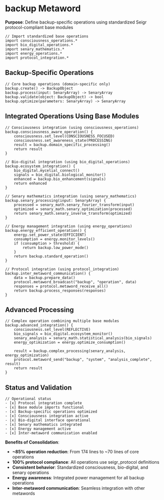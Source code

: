 # backup Metaword

**Purpose**: Define backup-specific operations using standardized Seigr protocol-compliant base modules

```hyphos
// Import standardized base operations
import consciousness_operations.*
import bio_digital_operations.*
import senary_mathematics.*
import energy_operations.*
import protocol_integration.*

```

## Backup-Specific Operations

```hyphos
// Core backup operations (domain-specific only)
backup.create() -> BackupObject
backup.process(input: SenaryArray) -> SenaryArray
backup.validate(object: BackupObject) -> bool
backup.optimize(parameters: SenaryArray) -> SenaryArray
```

## Integrated Operations Using Base Modules

```hyphos
// Consciousness integration (using consciousness_operations)
backup.consciousness_aware_operation() {
    consciousness.set_level(CONSCIOUSNESS_FOCUSED)
    consciousness.set_awareness_state(PROCESSING)
    result = backup.domain_specific_processing()
    return result
}

// Bio-digital integration (using bio_digital_operations)
backup.ecosystem_integration() {
    bio_digital.mycelial_connect()
    signals = bio_digital.biological_monitor()
    enhanced = backup.bio_enhancement(signals)
    return enhanced
}

// Senary mathematics integration (using senary_mathematics)
backup.senary_processing(input: SenaryArray) {
    processed = senary_math.senary_fourier_transform(input)
    optimized = senary_math.senary_optimization(processed)
    return senary_math.senary_inverse_transform(optimized)
}

// Energy management integration (using energy_operations)
backup.energy_efficient_operation() {
    energy.set_power_state(EFFICIENT)
    consumption = energy.monitor_levels()
    if (consumption > threshold) {
        return backup.low_power_mode()
    }
    return backup.standard_operation()
}

// Protocol integration (using protocol_integration)
backup.inter_metaword_communication() {
    data = backup.prepare_data()
    protocol.metaword_broadcast("backup", "operation", data)
    responses = protocol.metaword_receive_all()
    return backup.process_responses(responses)
}
```

## Advanced Processing

```hyphos
// Complex operation combining multiple base modules
backup.advanced_integration() {
    consciousness.set_level(REFLECTIVE)
    bio_signals = bio_digital.ecosystem_monitor()
    senary_analysis = senary_math.statistical_analysis(bio_signals)
    energy_optimization = energy.optimize_consumption()
    
    result = backup.complex_processing(senary_analysis, energy_optimization)
    protocol.metaword_send("backup", "system", "analysis_complete", result)
    return result
}
```

## Status and Validation

```hyphos
// Operational status
- [x] Protocol integration complete
- [x] Base module imports functional  
- [x] Backup-specific operations optimized
- [x] Consciousness integration active
- [x] Bio-digital interface operational
- [x] Senary mathematics integrated
- [x] Energy management active
- [x] Inter-metaword communication enabled
```

**Benefits of Consolidation**:
- **~85% operation reduction**: From 174 lines to ~70 lines of core operations
- **100% protocol compliance**: All operations use seigr_protocol definitions
- **Consistent behavior**: Standardized consciousness, bio-digital, and senary operations
- **Energy awareness**: Integrated power management for all backup operations
- **Inter-metaword communication**: Seamless integration with other metawords
